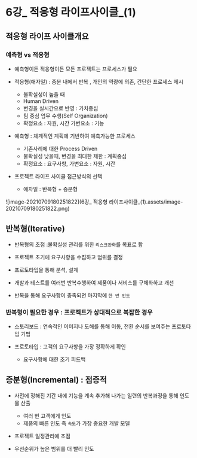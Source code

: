 # 6강_ 적응형 라이프사이클_(1)

## 적응형 라이프 사이클개요

### 예측형 vs 적응형

- 예측형이든 적응형이든 모든 프로젝트는 프로세스가 필요

- 적응형(애자일) : 증분 내에서 반복 , 개인의 역량에 의존, 간단한 프로세스 제시

  - 불확실성이 높을 때
  - Human Driven
  - 변경을 실시간으로 반영 : 가치중심
  - 팀 중심 업무 수행(Self Organization)
  - 확정요소 : 자원, 시간 가변요소 : 기능

  

- 예측형 : 체계적인 계획에 기반하여 예측가능한 프로세스

  - 기존사례에 대한 Process Driven
  - 불확실성 낮을때, 변경을 최대한 제한 : 계획중심
  - 확정요소 : 요구사항, 가변요소 : 자원, 시간



- 프로젝트 라이프 사이클 접근방식의 선택
  - 애자일 : 반복형 + 증분형

![image-20210709180251822](6강_ 적응형 라이프사이클_(1).assets/image-20210709180251822.png)

## 반복형(Iterative) 

- 반복형의 초점 :불확실성 관리를 위한  ``리스크완화``를 목표로 함

- 프로젝트 초기에 요구사항을 수집하고 범위를 결정
- 프로토타입을 통해 분석, 설계
- 개발과 테스트를 여러번 반복수행하여 제품이나 서비스를 구체화하고 개선
- 반복을 통해 요구사항이 충족되면 마지막에 `한 번 인도`



### 반복형이 필요한 경우 : 프로젝트가 상대적으로 복잡한 경우

- 스토리보드 : 연속적인 이미지나 도해를 통해 이동, 전환 순서를 보여주는 프로토타입 기법

- 프로토타입 : 고객의 요구사항을 가장 정확하게 확인

  - 요구사항에 대한 조기 피드백

  

## 증분형(Incremental) : 점증적 

- 사전에 정해진 기간 내에 기능을 계속 추가해 나가는 일련의 반복과정을 통해 인도물 산출
  - 여러 번 고객에게 인도
  - 제품의 빠른 인도 즉 ``속도``가 가장 중요한 개발 모델

- 프로젝트 일정관리에 초점
- 우선순위가 높은 범위를 더 빨리 인도